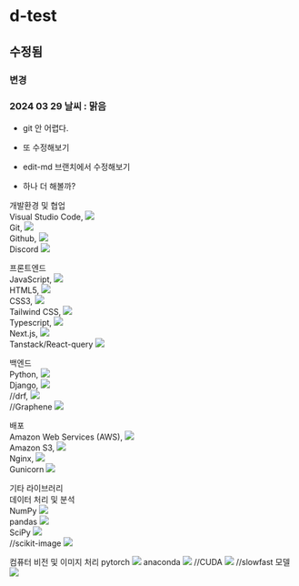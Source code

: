 # d-test
## 수정됨
### 변경
### 2024 03 29 날씨 : 맑음
- git 안 어렵다.

- 또 수정해보기
- edit-md 브랜치에서 수정해보기
- 하나 더 해볼까?
  

개발환경 및 협업<br>
Visual Studio Code, <img src="https://img.shields.io/badge/Visual Studio Code-007ACC?style=for-the-badge&logo=Visual Code&logoColor=white"><br>
Git, <img src="https://img.shields.io/badge/git-F05032?style=for-the-badge&logo=git&logoColor=white"><br>
Github, <img src="https://img.shields.io/badge/github-181717?style=for-the-badge&logo=github&logoColor=white"><br>
Discord <img src="https://img.shields.io/badge/discord-5865F2?style=for-the-badge&logo=discord&logoColor=white"><br>

프론트엔드<br>
JavaScript, <img src="https://img.shields.io/badge/javascript-F7DF1E?style=for-the-badge&logo=javascript&logoColor=white"><br>
HTML5, <img src="https://img.shields.io/badge/html5-E34F26?style=for-the-badge&logo=html5&logoColor=white"><br>
CSS3, <img src="https://img.shields.io/badge/css3-1572B6?style=for-the-badge&logo=css3&logoColor=white"><br>
Tailwind CSS, <img src="https://img.shields.io/badge/tailwindcss-06B6D4?style=for-the-badge&logo=tailwindcss&logoColor=white"><br>
Typescript, <img src="https://img.shields.io/badge/typescript-3178C6?style=for-the-badge&logo=typescript&logoColor=white"><br>
Next.js, <img src="https://img.shields.io/badge/nextdotjs-000000?style=for-the-badge&logo=nextdotjs&logoColor=white"><br>
Tanstack/React-query <img src="https://img.shields.io/badge/reactquery-007ACC?style=for-the-badge&logo=reactquery&logoColor=white"><br>

백엔드<br>
Python, <img src="https://img.shields.io/badge/python-3776AB?style=for-the-badge&logo=python&logoColor=white"><br>
Django, <img src="https://img.shields.io/badge/django-092E20?style=for-the-badge&logo=django&logoColor=white"><br>
//drf, <img src="https://img.shields.io/badge/Visual Studio Code-007ACC?style=for-the-badge&logo=Visual Studio Code&logoColor=white"><br>
//Graphene <img src="https://img.shields.io/badge/Visual Studio Code-007ACC?style=for-the-badge&logo=Visual Studio Code&logoColor=white"><br>

배포<br>
Amazon Web Services (AWS), <img src="https://img.shields.io/badge/amazonaws-232F3E?style=for-the-badge&logo=amazonaws&logoColor=white"><br>
Amazon S3, <img src="https://img.shields.io/badge/amazons3-569A31?style=for-the-badge&logo=amazons3&logoColor=white"><br>
Nginx, <img src="https://img.shields.io/badge/nginx-009639?style=for-the-badge&logo=nginx&logoColor=white"><br>
Gunicorn <img src="https://img.shields.io/badge/gunicorn-499848?style=for-the-badge&logo=gunicorn&logoColor=white"><br>

기타 라이브러리 <br>
데이터 처리 및 분석<br>
NumPy <img src="https://img.shields.io/badge/numpy-013243?style=for-the-badge&logo=numpy&logoColor=white"><br>
pandas <img src="https://img.shields.io/badge/pandas-150458?style=for-the-badge&logo=pandas&logoColor=white"><br>
SciPy <img src="https://img.shields.io/badge/scipy-8CAAE6?style=for-the-badge&logo=scipy&logoColor=white"><br>
//scikit-image <img src="https://img.shields.io/badge/Visual Studio Code-007ACC?style=for-the-badge&logo=Visual Studio Code&logoColor=white"><br>

컴퓨터 비전 및 이미지 처리
pytorch <img src="https://img.shields.io/badge/pytorch-EE4C2C?style=for-the-badge&logo=pytorch&logoColor=white">
anaconda <img src="https://img.shields.io/badge/anaconda-44A833?style=for-the-badge&logo=anaconda&logoColor=white">
//CUDA <img src="https://img.shields.io/badge/Visual Studio Code-007ACC?style=for-the-badge&logo=Visual Studio Code&logoColor=white">
//slowfast 모델 <img src="https://img.shields.io/badge/Visual Studio Code-007ACC?style=for-the-badge&logo=Visual Studio Code&logoColor=white">
